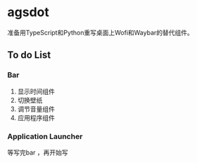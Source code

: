# agsdot


准备用TypeScript和Python重写桌面上Wofi和Waybar的替代组件。


## To do List 



### Bar 

1. 显示时间组件
2. 切换壁纸
3. 调节音量组件
4. 应用程序组件


###  Application Launcher


等写完bar ，再开始写



